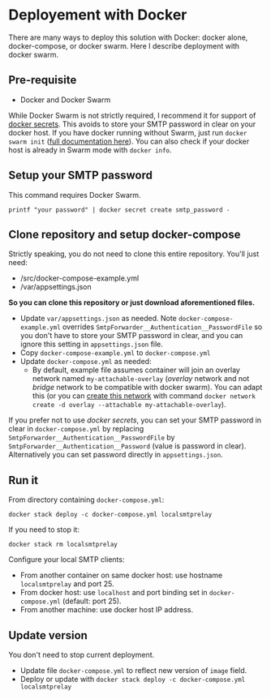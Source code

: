 # Deployement with Docker

There are many ways to deploy this solution with Docker: docker alone, docker-compose, or docker swarm. Here I describe deployment with docker swarm.

## Pre-requisite

- Docker and Docker Swarm

While Docker Swarm is not strictly required, I recommend it for support of [docker secrets](https://docs.docker.com/engine/swarm/secrets/). This avoids to store your SMTP password in clear on your docker host. If you have docker running without Swarm, just run `docker swarm init` ([full documentation here](https://docs.docker.com/engine/swarm/swarm-tutorial/create-swarm/)). You can also check if your docker host is already in Swarm mode with `docker info`.

## Setup your SMTP password

This command requires Docker Swarm.

``` shell
printf "your password" | docker secret create smtp_password -
```

## Clone repository and setup docker-compose

Strictly speaking, you do not need to clone this entire repository. You'll just need:

- /src/docker-compose-example.yml
- /var/appsettings.json

**So you can clone this repository or just download aforementioned files.**


- Update `var/appsettings.json` as needed. Note `docker-compose-example.yml` overrides `SmtpForwarder__Authentication__PasswordFile` so you don't have to store your SMTP password in clear, and you can ignore this setting in `appsettings.json` file.
- Copy `docker-compose-example.yml` to `docker-compose.yml`
- Update `docker-compose.yml` as needed:
  - By default, example file assumes container will join an overlay network named `my-attachable-overlay` (*overlay* network and not *bridge* network to be compatible with docker swarm). You can adapt this (or you can [create this network](https://docs.docker.com/network/overlay/) with command `docker network create -d overlay --attachable my-attachable-overlay`).

If you prefer not to use *docker secrets*, you can set your SMTP password in clear in `docker-compose.yml` by replacing `SmtpForwarder__Authentication__PasswordFile` by `SmtpForwarder__Authentication__Password` (value is password in clear). Alternatively you can set password directly in `appsettings.json`.

## Run it

From directory containing `docker-compose.yml`:

```shell
docker stack deploy -c docker-compose.yml localsmtprelay
```

If you need to stop it:

```shell
docker stack rm localsmtprelay
```

Configure your local SMTP clients:

- From another container on same docker host: use hostname `localsmtprelay` and port 25.
- From docker host: use `localhost` and port binding set in `docker-compose.yml` (default: port 25).
- From another machine: use docker host IP address.

## Update version

You don't need to stop current deployment.

- Update file `docker-compose.yml` to reflect new version of `image` field.
- Deploy or update with `docker stack deploy -c docker-compose.yml localsmtprelay`